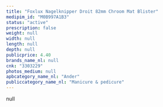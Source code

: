 ```yaml
---
title: "Foxlux Nagelknipper Droit 82mm Chroom Mat Blister"
medipim_id: "M0B997A1B3"
status: "active"
prescription: false
weight: null
width: null
length: null
depth: null
publicprice: 4.40
brands_name_nl: null
cnk: "3303229"
photos_medium: null
apbcategory_name_nl: "Ander"
publiccategory_name_nl: "Manicure & pedicure"
---
```

null
